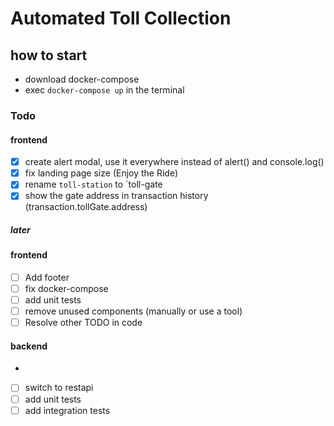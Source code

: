# Automated Toll Collection

## how to start

- download docker-compose
- exec `docker-compose up` in the terminal

### Todo

#### frontend

- [x] create alert modal, use it everywhere instead of alert() and console.log()
- [x] fix landing page size (Enjoy the Ride)
- [x] rename `toll-station` to `toll-gate
- [x] show the gate address in transaction history (transaction.tollGate.address)

##### later

#### frontend

- [ ] Add footer
- [ ] fix docker-compose
- [ ] add unit tests
- [ ] remove unused components (manually or use a tool)
- [ ] Resolve other TODO in code

#### backend

-
- [ ] switch to restapi
- [ ] add unit tests
- [ ] add integration tests
